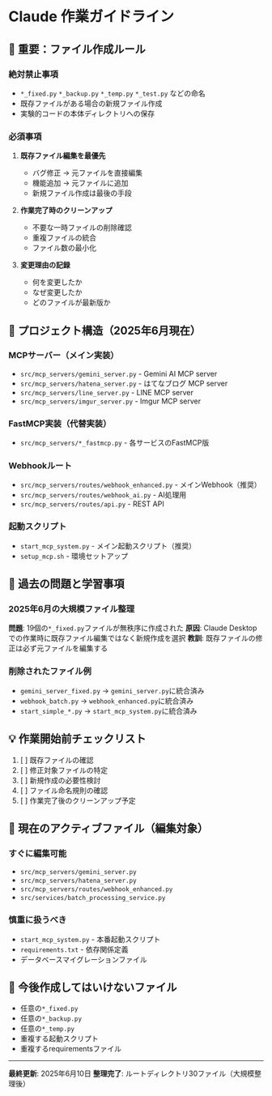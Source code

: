 # Claude 作業ガイドライン

## 🚨 重要：ファイル作成ルール

### 絶対禁止事項
- `*_fixed.py` `*_backup.py` `*_temp.py` `*_test.py` などの命名
- 既存ファイルがある場合の新規ファイル作成
- 実験的コードの本体ディレクトリへの保存

### 必須事項
1. **既存ファイル編集を最優先**
   - バグ修正 → 元ファイルを直接編集
   - 機能追加 → 元ファイルに追加
   - 新規ファイル作成は最後の手段

2. **作業完了時のクリーンアップ**
   - 不要な一時ファイルの削除確認
   - 重複ファイルの統合
   - ファイル数の最小化

3. **変更理由の記録**
   - 何を変更したか
   - なぜ変更したか
   - どのファイルが最新版か

## 📁 プロジェクト構造（2025年6月現在）

### MCPサーバー（メイン実装）
- `src/mcp_servers/gemini_server.py` - Gemini AI MCP server
- `src/mcp_servers/hatena_server.py` - はてなブログ MCP server  
- `src/mcp_servers/line_server.py` - LINE MCP server
- `src/mcp_servers/imgur_server.py` - Imgur MCP server

### FastMCP実装（代替実装）
- `src/mcp_servers/*_fastmcp.py` - 各サービスのFastMCP版

### Webhookルート
- `src/mcp_servers/routes/webhook_enhanced.py` - メインWebhook（推奨）
- `src/mcp_servers/routes/webhook_ai.py` - AI処理用
- `src/mcp_servers/routes/api.py` - REST API

### 起動スクリプト
- `start_mcp_system.py` - メイン起動スクリプト（推奨）
- `setup_mcp.sh` - 環境セットアップ

## 🔄 過去の問題と学習事項

### 2025年6月の大規模ファイル整理
**問題**: 19個の`*_fixed.py`ファイルが無秩序に作成された
**原因**: Claude Desktopでの作業時に既存ファイル編集ではなく新規作成を選択
**教訓**: 既存ファイルの修正は必ず元ファイルを編集する

### 削除されたファイル例
- `gemini_server_fixed.py` → `gemini_server.py`に統合済み
- `webhook_batch.py` → `webhook_enhanced.py`に統合済み
- `start_simple_*.py` → `start_mcp_system.py`に統合済み

## 💡 作業開始前チェックリスト

1. [ ] 既存ファイルの確認
2. [ ] 修正対象ファイルの特定
3. [ ] 新規作成の必要性検討
4. [ ] ファイル命名規則の確認
5. [ ] 作業完了後のクリーンアップ予定

## 🎯 現在のアクティブファイル（編集対象）

### すぐに編集可能
- `src/mcp_servers/gemini_server.py`
- `src/mcp_servers/hatena_server.py`
- `src/mcp_servers/routes/webhook_enhanced.py`
- `src/services/batch_processing_service.py`

### 慎重に扱うべき
- `start_mcp_system.py` - 本番起動スクリプト
- `requirements.txt` - 依存関係定義
- データベースマイグレーションファイル

## 🚫 今後作成してはいけないファイル
- 任意の`*_fixed.py`
- 任意の`*_backup.py`  
- 任意の`*_temp.py`
- 重複する起動スクリプト
- 重複するrequirementsファイル

---
**最終更新**: 2025年6月10日
**整理完了**: ルートディレクトリ30ファイル（大規模整理後）
